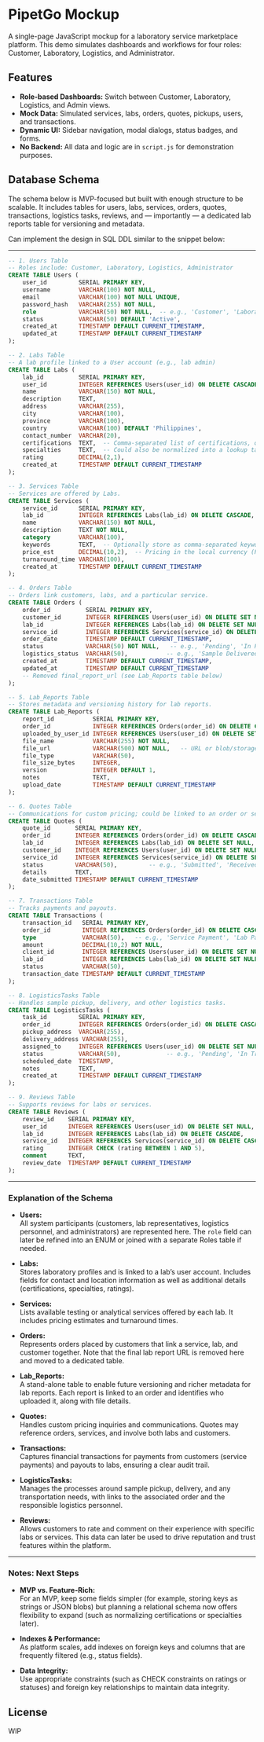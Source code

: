 # PipetGo Mockup

A single-page JavaScript mockup for a laboratory service marketplace platform. This demo simulates dashboards and workflows for four roles: Customer, Laboratory, Logistics, and Administrator.

## Features

- **Role-based Dashboards:** Switch between Customer, Laboratory, Logistics, and Admin views.
- **Mock Data:** Simulated services, labs, orders, quotes, pickups, users, and transactions.
- **Dynamic UI:** Sidebar navigation, modal dialogs, status badges, and forms.
- **No Backend:** All data and logic are in `script.js` for demonstration purposes.


## Database Schema  

The schema below is MVP-focused but built with enough structure to be scalable. It includes tables for users, labs, services, orders, quotes, transactions, logistics tasks, reviews, and — importantly — a dedicated lab reports table for versioning and metadata.

Can implement the design in SQL DDL similar to the snippet below:

---

```sql
-- 1. Users Table
-- Roles include: Customer, Laboratory, Logistics, Administrator
CREATE TABLE Users (
    user_id         SERIAL PRIMARY KEY,
    username        VARCHAR(100) NOT NULL,
    email           VARCHAR(100) NOT NULL UNIQUE,
    password_hash   VARCHAR(255) NOT NULL,
    role            VARCHAR(50) NOT NULL,  -- e.g., 'Customer', 'Laboratory', 'Logistics', 'Administrator'
    status          VARCHAR(50) DEFAULT 'Active',
    created_at      TIMESTAMP DEFAULT CURRENT_TIMESTAMP,
    updated_at      TIMESTAMP DEFAULT CURRENT_TIMESTAMP
);

-- 2. Labs Table
-- A lab profile linked to a User account (e.g., lab admin)
CREATE TABLE Labs (
    lab_id          SERIAL PRIMARY KEY,
    user_id         INTEGER REFERENCES Users(user_id) ON DELETE CASCADE,
    name            VARCHAR(150) NOT NULL,
    description     TEXT,
    address         VARCHAR(255),
    city            VARCHAR(100),
    province        VARCHAR(100),
    country         VARCHAR(100) DEFAULT 'Philippines',
    contact_number  VARCHAR(20),
    certifications  TEXT,  -- Comma-separated list of certifications, or later normalised into a separate table
    specialties     TEXT,  -- Could also be normalized into a lookup table if needed
    rating          DECIMAL(2,1),
    created_at      TIMESTAMP DEFAULT CURRENT_TIMESTAMP
);

-- 3. Services Table
-- Services are offered by Labs.
CREATE TABLE Services (
    service_id      SERIAL PRIMARY KEY,
    lab_id          INTEGER REFERENCES Labs(lab_id) ON DELETE CASCADE,
    name            VARCHAR(150) NOT NULL,
    description     TEXT NOT NULL,
    category        VARCHAR(100),
    keywords        TEXT,  -- Optionally store as comma-separated keywords or normalize later
    price_est       DECIMAL(10,2),  -- Pricing in the local currency (Philippine Peso)
    turnaround_time VARCHAR(100),
    created_at      TIMESTAMP DEFAULT CURRENT_TIMESTAMP
);

-- 4. Orders Table
-- Orders link customers, labs, and a particular service.
CREATE TABLE Orders (
    order_id          SERIAL PRIMARY KEY,
    customer_id       INTEGER REFERENCES Users(user_id) ON DELETE SET NULL,
    lab_id            INTEGER REFERENCES Labs(lab_id) ON DELETE SET NULL,
    service_id        INTEGER REFERENCES Services(service_id) ON DELETE SET NULL,
    order_date        TIMESTAMP DEFAULT CURRENT_TIMESTAMP,
    status            VARCHAR(50) NOT NULL,   -- e.g., 'Pending', 'In Progress', 'Completed'
    logistics_status  VARCHAR(50),           -- e.g., 'Sample Delivered', 'Awaiting Pickup'
    created_at        TIMESTAMP DEFAULT CURRENT_TIMESTAMP,
    updated_at        TIMESTAMP DEFAULT CURRENT_TIMESTAMP
    -- Removed final_report_url (see Lab_Reports table below)
);

-- 5. Lab_Reports Table
-- Stores metadata and versioning history for lab reports.
CREATE TABLE Lab_Reports (
    report_id           SERIAL PRIMARY KEY,
    order_id            INTEGER REFERENCES Orders(order_id) ON DELETE CASCADE,
    uploaded_by_user_id INTEGER REFERENCES Users(user_id) ON DELETE SET NULL,  -- lab staff or system
    file_name           VARCHAR(255) NOT NULL,
    file_url            VARCHAR(500) NOT NULL,   -- URL or blob/storage reference
    file_type           VARCHAR(50),
    file_size_bytes     INTEGER,
    version             INTEGER DEFAULT 1,
    notes               TEXT,
    upload_date         TIMESTAMP DEFAULT CURRENT_TIMESTAMP
);

-- 6. Quotes Table
-- Communications for custom pricing; could be linked to an order or service request.
CREATE TABLE Quotes (
    quote_id       SERIAL PRIMARY KEY,
    order_id       INTEGER REFERENCES Orders(order_id) ON DELETE CASCADE,
    lab_id         INTEGER REFERENCES Labs(lab_id) ON DELETE SET NULL,
    customer_id    INTEGER REFERENCES Users(user_id) ON DELETE SET NULL,
    service_id     INTEGER REFERENCES Services(service_id) ON DELETE SET NULL,
    status         VARCHAR(50),         -- e.g., 'Submitted', 'Received', 'Responded'
    details        TEXT,
    date_submitted TIMESTAMP DEFAULT CURRENT_TIMESTAMP
);

-- 7. Transactions Table
-- Tracks payments and payouts.
CREATE TABLE Transactions (
    transaction_id   SERIAL PRIMARY KEY,
    order_id         INTEGER REFERENCES Orders(order_id) ON DELETE CASCADE,
    type             VARCHAR(50),   -- e.g., 'Service Payment', 'Lab Payout'
    amount           DECIMAL(10,2) NOT NULL,
    client_id        INTEGER REFERENCES Users(user_id) ON DELETE SET NULL,  -- usually a customer making a payment
    lab_id           INTEGER REFERENCES Labs(lab_id) ON DELETE SET NULL,
    status           VARCHAR(50),
    transaction_date TIMESTAMP DEFAULT CURRENT_TIMESTAMP
);

-- 8. LogisticsTasks Table
-- Handles sample pickup, delivery, and other logistics tasks.
CREATE TABLE LogisticsTasks (
    task_id         SERIAL PRIMARY KEY,
    order_id        INTEGER REFERENCES Orders(order_id) ON DELETE CASCADE,
    pickup_address  VARCHAR(255),
    delivery_address VARCHAR(255),
    assigned_to     INTEGER REFERENCES Users(user_id) ON DELETE SET NULL,  -- assigned logistics personnel
    status          VARCHAR(50),             -- e.g., 'Pending', 'In Transit', 'Delivered'
    scheduled_date  TIMESTAMP,
    notes           TEXT,
    created_at      TIMESTAMP DEFAULT CURRENT_TIMESTAMP
);

-- 9. Reviews Table
-- Supports reviews for labs or services.
CREATE TABLE Reviews (
    review_id    SERIAL PRIMARY KEY,
    user_id      INTEGER REFERENCES Users(user_id) ON DELETE SET NULL,  -- the customer writing the review
    lab_id       INTEGER REFERENCES Labs(lab_id) ON DELETE CASCADE,     -- or you could set up a review for a specific service
    service_id   INTEGER REFERENCES Services(service_id) ON DELETE CASCADE,
    rating       INTEGER CHECK (rating BETWEEN 1 AND 5),
    comment      TEXT,
    review_date  TIMESTAMP DEFAULT CURRENT_TIMESTAMP
);
```

---

### Explanation of the Schema

- **Users:**  
  All system participants (customers, lab representatives, logistics personnel, and administrators) are represented here. The `role` field can later be refined into an ENUM or joined with a separate Roles table if needed.

- **Labs:**  
  Stores laboratory profiles and is linked to a lab’s user account. Includes fields for contact and location information as well as additional details (certifications, specialties, ratings).

- **Services:**  
  Lists available testing or analytical services offered by each lab. It includes pricing estimates and turnaround times.

- **Orders:**  
  Represents orders placed by customers that link a service, lab, and customer together. Note that the final lab report URL is removed here and moved to a dedicated table.

- **Lab_Reports:**  
  A stand-alone table to enable future versioning and richer metadata for lab reports. Each report is linked to an order and identifies who uploaded it, along with file details.

- **Quotes:**  
  Handles custom pricing inquiries and communications. Quotes may reference orders, services, and involve both labs and customers.

- **Transactions:**  
  Captures financial transactions for payments from customers (service payments) and payouts to labs, ensuring a clear audit trail.

- **LogisticsTasks:**  
  Manages the processes around sample pickup, delivery, and any transportation needs, with links to the associated order and the responsible logistics personnel.

- **Reviews:**  
  Allows customers to rate and comment on their experience with specific labs or services. This data can later be used to drive reputation and trust features within the platform.

---

### Notes: Next Steps

- **MVP vs. Feature-Rich:**  
  For an MVP, keep some fields simpler (for example, storing keys as strings or JSON blobs) but planning a relational schema now offers flexibility to expand (such as normalizing certifications or specialties later).

- **Indexes & Performance:**  
  As platform scales, add indexes on foreign keys and columns that are frequently filtered (e.g., status fields).

- **Data Integrity:**  
  Use appropriate constraints (such as CHECK constraints on ratings or statuses) and foreign key relationships to maintain data integrity.

## License
WIP